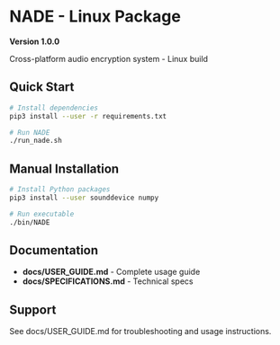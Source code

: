 # NADE - Linux Package

**Version 1.0.0**

Cross-platform audio encryption system - Linux build

## Quick Start

```bash
# Install dependencies
pip3 install --user -r requirements.txt

# Run NADE
./run_nade.sh
```

## Manual Installation

```bash
# Install Python packages
pip3 install --user sounddevice numpy

# Run executable
./bin/NADE
```

## Documentation

- **docs/USER_GUIDE.md** - Complete usage guide
- **docs/SPECIFICATIONS.md** - Technical specs

## Support

See docs/USER_GUIDE.md for troubleshooting and usage instructions.
